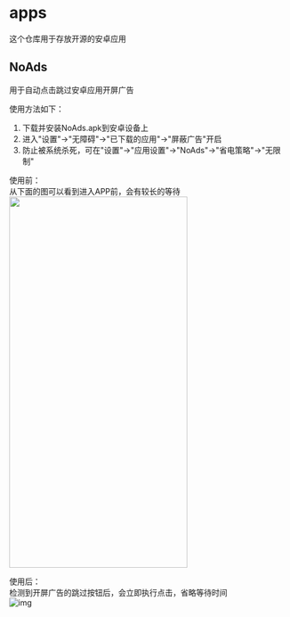 # apps
这个仓库用于存放开源的安卓应用

## NoAds
用于自动点击跳过安卓应用开屏广告

使用方法如下：
1. 下载并安装NoAds.apk到安卓设备上
2. 进入"设置"->"无障碍"->"已下载的应用"->"屏蔽广告"开启
3. 防止被系统杀死，可在"设置"->"应用设置"->"NoAds"->"省电策略"->"无限制"

使用前：  
从下面的图可以看到进入APP前，会有较长的等待  
<img src="https://github.com/zev-young/apps/blob/zev-dev/NoAds/resource/before.gif" width = "320" height = "666" align=center />
 
使用后：  
检测到开屏广告的跳过按钮后，会立即执行点击，省略等待时间  
  ![img](https://github.com/zev-young/apps/blob/zev-dev/NoAds/resource/after.gif)
